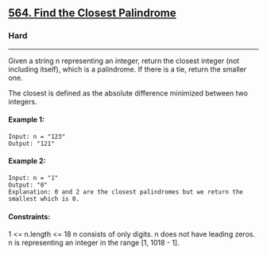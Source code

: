 [564. Find the Closest Palindrome](https://leetcode.com/problems/find-the-closest-palindrome/?envType=daily-question&envId=2024-08-24)
---------------------------------------------------------------------------------------------------------------------------------------------

### Hard
---------------------------------------------------------------------------------------------------------------------------------------------

Given a string n representing an integer, return the closest integer (not including itself), which is a palindrome. If there is a tie, return the smaller one.

The closest is defined as the absolute difference minimized between two integers.

#### Example 1:
```
Input: n = "123"
Output: "121"
```
#### Example 2:
```
Input: n = "1"
Output: "0"
Explanation: 0 and 2 are the closest palindromes but we return the smallest which is 0.
```
#### Constraints:
1 <= n.length <= 18
n consists of only digits.
n does not have leading zeros.
n is representing an integer in the range [1, 1018 - 1].
```
